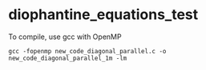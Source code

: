 # diophantine_equations_test

To compile, use gcc with OpenMP

`gcc -fopenmp new_code_diagonal_parallel.c -o new_code_diagonal_parallel_1m -lm`
